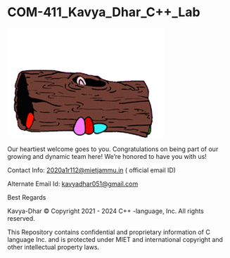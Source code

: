 # COM-411_Kavya_Dhar_C++_Lab
![picture](https://github.com/MIETDevelopers/DS_Structure_Lab_112_Kavya_Dhar/blob/main/Welocme.gif)


Our heartiest welcome goes to you. Congratulations on being part of our growing and dynamic team here! We’re honored to have you with us!

Contact Info: 2020a1r112@mietjammu.in ( official email ID)

Alternate Email Id: kavyadhar051@gmail.com

Best Regards

Kavya-Dhar © Copyright 2021 - 2024 C++ -language, Inc. All rights reserved.

This Repository contains confidential and proprietary information of C language Inc. and is protected under MIET and international copyright and other intellectual property laws.
